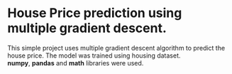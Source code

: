# House Price prediction using multiple gradient descent.
This simple project uses multiple gradient descent algorithm to predict the house price. The model was trained using housing dataset.  
**numpy**,  **pandas** and **math** libraries were used. 